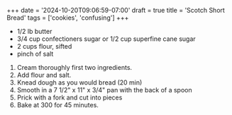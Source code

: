 +++
date = '2024-10-20T09:06:59-07:00'
draft = true
title = 'Scotch Short Bread'
tags = ['cookies', 'confusing']
+++

* 1/2 lb butter
* 3/4 cup confectioners sugar or 1/2 cup superfine cane sugar
* 2 cups flour, sifted
* pinch of salt

1. Cream thoroughly first two ingredients.
2. Add flour and salt.
3. Knead dough as you would bread (20 min)
4. Smooth in a 7 1/2" x 11" x 3/4" pan with the back of a spoon
5. Prick with a fork and cut into pieces
6. Bake at 300 for 45 minutes.